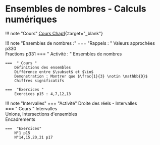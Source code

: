 # Ensembles de nombres - Calculs numériques

!!! note "Cours"
    [Cours Chap1](./Chap1-ensembles-calculs.pdf){:target="_blank"}  
    
!!! note "Ensembles de nombres :" 
    ===  "Rappels : "
        Valeurs approchées p330  
        Fractions p331
    ===  " Activité : "
        Ensembles de nombres

    ===  " Cours "
        Définitions des ensembles  
        Différence entre $\subset$ et $\in$  
        Demonstration : Montrer que $\frac{1}{3} \notin \mathbb{D}$  
        Chiffres significatifs

    ===  "Exercices "
        Exercices p15 : 4,7,12,13

!!! note "Intervalles"
    ===  "Activité" 
         Droite des réels - Intervalles  
    ===  " Cours "
         Intervalles  
         Unions, Intersections d'ensembles  
         Encadrements  
    
    ===  "Exercices"
        N°1 p15  
        N°14,15,20,21 p17  

